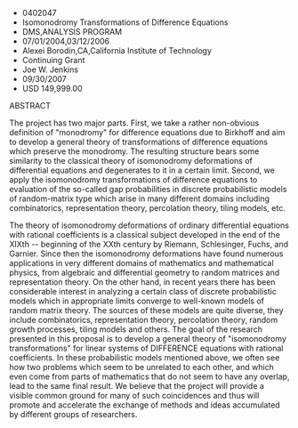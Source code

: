 
* 0402047
* Isomonodromy Transformations of Difference Equations
* DMS,ANALYSIS PROGRAM
* 07/01/2004,03/12/2006
* Alexei Borodin,CA,California Institute of Technology
* Continuing Grant
* Joe W. Jenkins
* 09/30/2007
* USD 149,999.00

ABSTRACT

The project has two major parts. First, we take a rather non-obvious definition
of "monodromy" for difference equations due to Birkhoff and aim to develop a
general theory of transformations of difference equations which preserve the
monodromy. The resulting structure bears some similarity to the classical theory
of isomonodromy deformations of differential equations and degenerates to it in
a certain limit. Second, we apply the isomonodromy transformations of difference
equations to evaluation of the so-called gap probabilities in discrete
probabilistic models of random-matrix type which arise in many different domains
including combinatorics, representation theory, percolation theory, tiling
models, etc.

The theory of isomonodromy deformations of ordinary differential equations with
rational coefficients is a classical subject developed in the end of the XIXth
-- beginning of the XXth century by Riemann, Schlesinger, Fuchs, and Garnier.
Since then the isomonodromy deformations have found numerous applications in
very different domains of mathematics and mathematical physics, from algebraic
and differential geometry to random matrices and representation theory. On the
other hand, in recent years there has been considerable interest in analyzing a
certain class of discrete probabilistic models which in appropriate limits
converge to well-known models of random matrix theory. The sources of these
models are quite diverse, they include combinatorics, representation theory,
percolation theory, random growth processes, tiling models and others. The goal
of the research presented in this proposal is to develop a general theory of
"isomonodromy transformations" for linear systems of DIFFERENCE equations with
rational coefficients. In these probabilistic models mentioned above, we often
see how two problems which seem to be unrelated to each other, and which even
come from parts of mathematics that do not seem to have any overlap, lead to the
same final result. We believe that the project will provide a visible common
ground for many of such coincidences and thus will promote and accelerate the
exchange of methods and ideas accumulated by different groups of researchers.


